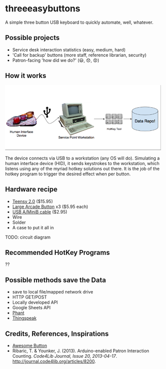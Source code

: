 # threeeasybuttons
A simple three button USB keyboard to quickly automate, well, whatever.

## Possible projects
* Service desk interaction statistics (easy, medium, hard)
* 'Call for backup' buttons (more staff, reference librarian, security)
* Patron-facing 'how did we do?' (😃, 😞, 😡)

## How it works
![Diagram of how the pieces fit together](/img/diagram.png)

The device connects via USB to a workstation (any OS will do).  Simulating a human interface device (HID), it sends keystrokes to the workstation, which listens using any of the myriad hotkey solutions out there.  It is the job of the hotkey program to trigger the desired effect when per button.

## Hardware recipe

* [Teensy 2.0](https://www.adafruit.com/products/199) ($15.95)
* [Large Arcade Button](https://www.adafruit.com/search?q=large%20arcade%20button&g=1) x3 ($5.95 each)
* [USB A/MiniB cable](https://www.adafruit.com/products/899) ($2.95)
* Wire
* Solder
* A case to put it all in

TODO: circuit diagram

## Recommended HotKey Programs

??

## Possible methods save the Data

* save to local file/mapped network drive
* HTTP GET/POST
 * Locally developed API
 * Google Sheets API
 * [Phant](http://phant.io)
 * [Thingspeak](http://thingspeak.org)

## Credits, References, Inspirations

* [Awesome Button](http://makezine.com/projects/make-32/the-awesome-button/)
* Ribaric, T. & Younker, J. (2013). Arduino-enabled Patron Interaction Counting. _Code4Lib Journal, Issue 20, 2013-04-17_. http://journal.code4lib.org/articles/8200.
